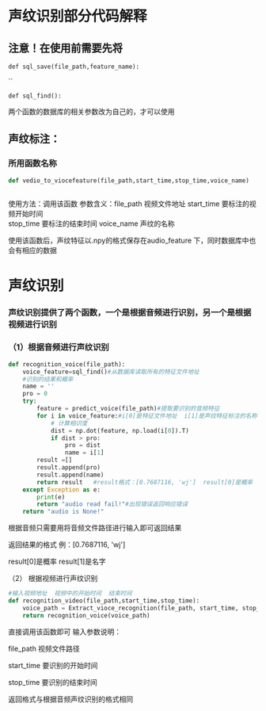 # 声纹识别部分代码解释

## 注意！在使用前需要先将

```
def sql_save(file_path,feature_name):
```
``
```
def sql_find():
```

两个函数的数据库的相关参数改为自己的，才可以使用

## 声纹标注：

### 所用函数名称     

```python
def vedio_to_viocefeature(file_path,start_time,stop_time,voice_name)
   
```

使用方法：调用该函数 
参数含义：file_path  视频文件地址
start_time  要标注的视频开始时间  
stop_time 要标注的结束时间
voice_name  声纹的名称

使用该函数后，声纹特征以.npy的格式保存在audio_feature 下，同时数据库中也会有相应的数据



# 声纹识别

### 声纹识别提供了两个函数，一个是根据音频进行识别，另一个是根据视频进行识别

### （1）根据音频进行声纹识别

```python
def recognition_voice(file_path):
    voice_feature=sql_find()#从数据库读取所有的特征文件地址
    #识别的结果和概率
    name = ''
    pro = 0
    try:
        feature = predict_voice(file_path)#提取要识别的音频特征
        for i in voice_feature:#i[0]是特征文件地址  i[1]是声纹特征标注的名称
            # 计算相识度
            dist = np.dot(feature, np.load(i[0]).T)
            if dist > pro:
                pro = dist
                name = i[1]
        result =[]
        result.append(pro)
        result.append(name)
        return result   #result格式：[0.7687116, 'wj']  result[0]是概率   result[1]是名字
    except Exception as e:
        print(e)
        return "audio read fail!"#出现错误返回响应错误
    return "audio is None!"
```

根据音频只需要用将音频文件路径进行输入即可返回结果

返回结果的格式  例：[0.7687116, 'wj'] 

 result[0]是概率   result[1]是名字

（2） 根据视频进行声纹识别

```python
#输入视频地址  视频中的开始时间  结束时间
def recognition_video(file_path,start_time,stop_time):
    voice_path = Extract_vioce_recognition(file_path, start_time, stop_time)  # 从视频提取对应部分的音频
    return recognition_voice(voice_path)
```



直接调用该函数即可  输入参数说明：

file_path  视频文件路径

start_time   要识别的开始时间

stop_time 要识别的结束时间

返回格式与根据音频声纹识别的格式相同

